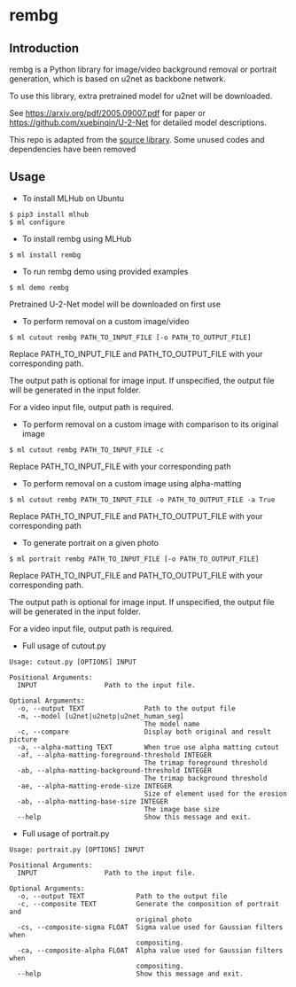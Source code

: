 # rembg

## Introduction
rembg is a Python library for image/video background removal or portrait generation, which is based on u2net as backbone network.

To use this library, extra pretrained model for u2net will be downloaded.

See https://arxiv.org/pdf/2005.09007.pdf for paper or https://github.com/xuebinqin/U-2-Net for detailed model descriptions.

This repo is adapted from the [source library](https://github.com/danielgatis/rembg). Some unused codes and dependencies have been removed

## Usage
- To install MLHub on Ubuntu
```shell
$ pip3 install mlhub
$ ml configure
```

- To install rembg using MLHub
```shell
$ ml install rembg
```

- To run rembg demo using provided examples
```shell
$ ml demo rembg
```
Pretrained U-2-Net model will be downloaded on first use

- To perform removal on a custom image/video
```shell
$ ml cutout rembg PATH_TO_INPUT_FILE [-o PATH_TO_OUTPUT_FILE]
```
Replace PATH_TO_INPUT_FILE and PATH_TO_OUTPUT_FILE with your corresponding path.

The output path is optional for image input. If unspecified, the output file will be generated in the input folder.

For a video input file, output path is required.

- To perform removal on a custom image with comparison to its original image
```shell
$ ml cutout rembg PATH_TO_INPUT_FILE -c
```
Replace PATH_TO_INPUT_FILE with your corresponding path

- To perform removal on a custom image using alpha-matting
```shell
$ ml cutout rembg PATH_TO_INPUT_FILE -o PATH_TO_OUTPUT_FILE -a True
```
Replace PATH_TO_INPUT_FILE and PATH_TO_OUTPUT_FILE with your corresponding path

- To generate portrait on a given photo
```shell
$ ml portrait rembg PATH_TO_INPUT_FILE [-o PATH_TO_OUTPUT_FILE]
```
Replace PATH_TO_INPUT_FILE and PATH_TO_OUTPUT_FILE with your corresponding path.

The output path is optional for image input. If unspecified, the output file will be generated in the input folder.

For a video input file, output path is required.

- Full usage of cutout.py
```shell
Usage: cutout.py [OPTIONS] INPUT

Positional Arguments:
  INPUT                 Path to the input file.

Optional Arguments:
  -o, --output TEXT               Path to the output file
  -m, --model [u2net|u2netp|u2net_human_seg]
                                  The model name
  -c, --compare                   Display both original and result picture
  -a, --alpha-matting TEXT        When true use alpha matting cutout
  -af, --alpha-matting-foreground-threshold INTEGER
                                  The trimap foreground threshold
  -ab, --alpha-matting-background-threshold INTEGER
                                  The trimap background threshold
  -ae, --alpha-matting-erode-size INTEGER
                                  Size of element used for the erosion
  -ab, --alpha-matting-base-size INTEGER
                                  The image base size
  --help                          Show this message and exit.
```

- Full usage of portrait.py
```shell
Usage: portrait.py [OPTIONS] INPUT

Positional Arguments:
  INPUT                 Path to the input file.

Optional Arguments:
  -o, --output TEXT             Path to the output file
  -c, --composite TEXT          Generate the composition of portrait and
                                original photo
  -cs, --composite-sigma FLOAT  Sigma value used for Gaussian filters when
                                compositing.
  -ca, --composite-alpha FLOAT  Alpha value used for Gaussian filters when
                                compositing.
  --help                        Show this message and exit.
```
